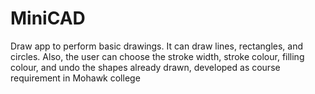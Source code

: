 # MiniCAD

Draw app to perform basic drawings. It can draw lines, rectangles, and circles. Also, the user can choose the stroke width, stroke colour, filling colour, and undo the shapes already drawn, developed as course requirement in Mohawk college
